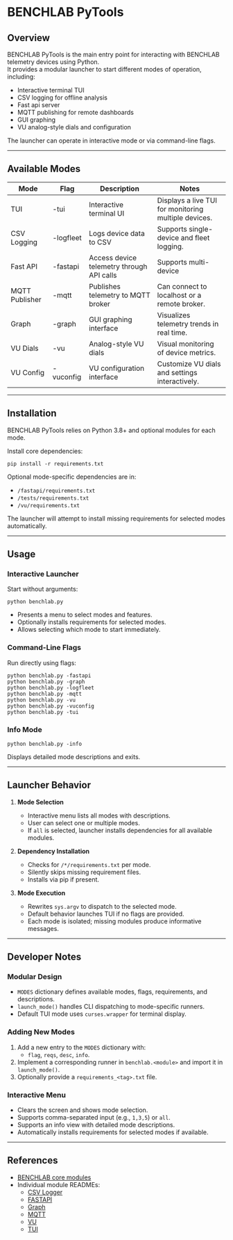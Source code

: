 # BENCHLAB PyTools

## Overview

BENCHLAB PyTools is the main entry point for interacting with BENCHLAB telemetry devices using Python.  
It provides a modular launcher to start different modes of operation, including:

- Interactive terminal TUI
- CSV logging for offline analysis
- Fast api server
- MQTT publishing for remote dashboards
- GUI graphing
- VU analog-style dials and configuration

The launcher can operate in interactive mode or via command-line flags.

---

## Available Modes

| Mode | Flag | Description | Notes |
|------|------|------------|-------|
| TUI | -tui | Interactive terminal UI | Displays a live TUI for monitoring multiple devices. |
| CSV Logging | -logfleet | Logs device data to CSV | Supports single-device and fleet logging. |
| Fast API | -fastapi | Access device telemetry through API calls | Supports multi-device |
| MQTT Publisher | -mqtt | Publishes telemetry to MQTT broker | Can connect to localhost or a remote broker. |
| Graph | -graph | GUI graphing interface | Visualizes telemetry trends in real time. |
| VU Dials | -vu | Analog-style VU dials | Visual monitoring of device metrics. |
| VU Config | -vuconfig | VU configuration interface | Customize VU dials and settings interactively. |

---

## Installation

BENCHLAB PyTools relies on Python 3.8+ and optional modules for each mode.  

Install core dependencies:

```
pip install -r requirements.txt
```

Optional mode-specific dependencies are in:

- `/fastapi/requirements.txt`
- `/tests/requirements.txt`
- `/vu/requirements.txt`

The launcher will attempt to install missing requirements for selected modes automatically.

---

## Usage

### Interactive Launcher

Start without arguments:

```
python benchlab.py
```

- Presents a menu to select modes and features.
- Optionally installs requirements for selected modes.
- Allows selecting which mode to start immediately.

### Command-Line Flags

Run directly using flags:

```
python benchlab.py -fastapi
python benchlab.py -graph
python benchlab.py -logfleet
python benchlab.py -mqtt
python benchlab.py -vu
python benchlab.py -vuconfig
python benchlab.py -tui
```

### Info Mode

```
python benchlab.py -info
```

Displays detailed mode descriptions and exits.

---

## Launcher Behavior

1. **Mode Selection**
   - Interactive menu lists all modes with descriptions.
   - User can select one or multiple modes.
   - If `all` is selected, launcher installs dependencies for all available modules.

2. **Dependency Installation**
   - Checks for `/*/requirements.txt` per mode.
   - Silently skips missing requirement files.
   - Installs via pip if present.

3. **Mode Execution**
   - Rewrites `sys.argv` to dispatch to the selected mode.
   - Default behavior launches TUI if no flags are provided.
   - Each mode is isolated; missing modules produce informative messages.

---

## Developer Notes

### Modular Design

- `MODES` dictionary defines available modes, flags, requirements, and descriptions.
- `launch_mode()` handles CLI dispatching to mode-specific runners.
- Default TUI mode uses `curses.wrapper` for terminal display.

### Adding New Modes

1. Add a new entry to the `MODES` dictionary with:
   - `flag`, `reqs`, `desc`, `info`.
2. Implement a corresponding runner in `benchlab.<module>` and import it in `launch_mode()`.
3. Optionally provide a `requirements_<tag>.txt` file.

### Interactive Menu

- Clears the screen and shows mode selection.
- Supports comma-separated input (e.g., `1,3,5`) or `all`.
- Supports an info view with detailed mode descriptions.
- Automatically installs requirements for selected modes if available.

---

## References

- [BENCHLAB core modules](https://github.com/<your-org>/benchlab/tree/main/benchlab/core)  
- Individual module READMEs:
  - [CSV Logger](../csv_log/README.md)
  - [FASTAPI](../fastapi/README.md)
  - [Graph](../graph/README.md)
  - [MQTT](../mqtt/README.md)
  - [VU](../vu/README.md)
  - [TUI](../tui/README.md)

